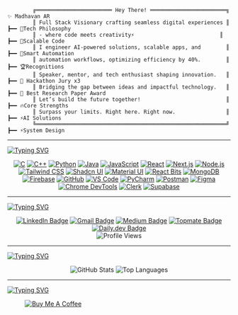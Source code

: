 ```plaintext
        ╔════════════════════════ Hey There! ════════════════════════╗ ✨ Madhavan AR
        ║ Full Stack Visionary crafting seamless digital experiences ║ ┣━━ 🚀Tech Philosophy
        ║ - where code meets creativity⚡                           ║     ┣━━ 🔹Scalable Code 
        ║ I engineer AI-powered solutions, scalable apps, and        ║     ┣━━ 🔹Smart Automation  
        ║ automation workflows, optimizing efficiency by 40%.        ║ ┣━━ 🏆Recognitions
        ║ Speaker, mentor, and tech enthusiast shaping innovation.   ║     ┣━━ 🏅 Hackathon Jury x3
        ║ Bridging the gap between ideas and impactful technology.   ║     ┣━━ 🏅 Best Research Paper Award
        ║ Let’s build the future together!                           ║ ┣━━ 🔥Core Strengths
        ║ Surpass your limits. Right here. Right now.                ║     ┣━━ ⚡AI Solutions  
        ╚════════════════════════════════════════════════════════════╝     ┣━━ ⚡System Design
```

---

[![Typing SVG](https://readme-typing-svg.demolab.com/?lines=⚒️+Languages+and+Tools:&color=FFFFFF)](https://git.io/typing-svg)

<div align="center">
        <a href="https://en.wikipedia.org/wiki/C_(programming_language)" target="_blank"><img alt="C" src="https://img.shields.io/badge/C-A8B9CC?style=for-the-badge&logo=c&logoColor=white"/></a>
        <a href="https://en.wikipedia.org/wiki/C%2B%2B" target="_blank"><img alt="C++" src="https://img.shields.io/badge/C++-00599C?style=for-the-badge&logo=c%2B%2B&logoColor=white"/></a>
        <a href="https://www.python.org/" target="_blank"><img alt="Python" src="https://img.shields.io/badge/Python-3776AB?style=for-the-badge&logo=python&logoColor=white"/></a>
        <a href="https://www.java.com/" target="_blank"><img alt="Java" src="https://img.shields.io/badge/Java-007396?style=for-the-badge&logo=java&logoColor=white"/></a>
        <a href="https://www.javascript.com/" target="_blank"><img alt="JavaScript" src="https://img.shields.io/badge/JavaScript-F7DF1E?style=for-the-badge&logo=javascript&logoColor=black"/></a>
        <a href="https://reactjs.org/" target="_blank"><img alt="React" src="https://img.shields.io/badge/React-61DAFB?style=for-the-badge&logo=react&logoColor=black"/></a>
        <a href="https://nextjs.org/" target="_blank"><img alt="Next.js" src="https://img.shields.io/badge/Next.js-000000?style=for-the-badge&logo=nextdotjs&logoColor=white"/></a>
        <a href="https://nodejs.org/" target="_blank"><img alt="Node.js" src="https://img.shields.io/badge/Node.js-339933?style=for-the-badge&logo=nodedotjs&logoColor=white"/></a>
        <a href="https://tailwindcss.com/" target="_blank"><img alt="Tailwind CSS" src="https://img.shields.io/badge/Tailwind_CSS-38B2AC?style=for-the-badge&logo=tailwindcss&logoColor=white"/></a>
        <a href="https://ui.shadcn.com/" target="_blank"><img alt="Shadcn UI" src="https://img.shields.io/badge/Shadcn_UI-18181B?style=for-the-badge&logo=shadcn&logoColor=white"/></a>
        <a href="https://mui.com/" target="_blank"><img alt="Material UI" src="https://img.shields.io/badge/Material_UI-007FFF?style=for-the-badge&logo=mui&logoColor=white"/></a>
        <a href="https://reactbits.com/" target="_blank"><img alt="React Bits" src="https://img.shields.io/badge/React_Bits-61DAFB?style=for-the-badge&logo=react&logoColor=black"/></a>
        <a href="https://www.mongodb.com/" target="_blank"><img alt="MongoDB" src="https://img.shields.io/badge/MongoDB-47A248?style=for-the-badge&logo=mongodb&logoColor=white"/></a>
        <a href="https://firebase.google.com/" target="_blank"><img alt="Firebase" src="https://img.shields.io/badge/Firebase-FFCA28?style=for-the-badge&logo=firebase&logoColor=black"/></a>
        <a href="https://github.com/" target="_blank"><img alt="GitHub" src="https://img.shields.io/badge/GitHub-181717?style=for-the-badge&logo=github&logoColor=white"/></a>
        <a href="https://code.visualstudio.com/" target="_blank"><img alt="VS Code" src="https://img.shields.io/badge/VS_Code-007ACC?style=for-the-badge&logo=visual-studio-code&logoColor=white"/></a>
        <a href="https://www.jetbrains.com/pycharm/" target="_blank"><img alt="PyCharm" src="https://img.shields.io/badge/PyCharm-000000?style=for-the-badge&logo=pycharm&logoColor=white"/></a>
        <a href="https://www.postman.com/" target="_blank"><img alt="Postman" src="https://img.shields.io/badge/Postman-FF6C37?style=for-the-badge&logo=postman&logoColor=white"/></a>
        <a href="https://www.figma.com/" target="_blank"><img alt="Figma" src="https://img.shields.io/badge/Figma-F24E1E?style=for-the-badge&logo=figma&logoColor=white"/></a>
        <a href="https://developer.chrome.com/docs/devtools/" target="_blank"><img alt="Chrome DevTools" src="https://img.shields.io/badge/Chrome_DevTools-4285F4?style=for-the-badge&logo=googlechrome&logoColor=white"/></a>
        <a href="https://clerk.com/" target="_blank"><img alt="Clerk" src="https://img.shields.io/badge/Clerk-2E2E2E?style=for-the-badge&logo=clerk&logoColor=white"/></a>
        <a href="https://supabase.com/" target="_blank"><img alt="Supabase" src="https://img.shields.io/badge/Supabase-3ECF8E?style=for-the-badge&logo=supabase&logoColor=white"/></a>
</div>

 
---

[![Typing SVG](https://readme-typing-svg.demolab.com/?lines=📫+How+to+reach+me:&color=FFFFFF)](https://git.io/typing-svg)

<div id="badges" align="center">
        <a href="https://www.linkedin.com/in/madhavan25"><img src="https://img.shields.io/badge/LinkedIn-0077B5?style=for-the-badge&logo=linkedin&logoColor=white" alt="LinkedIn Badge"/></a>
        <a href="mailto:madhavan.webdev@gmail.com"><img src="https://img.shields.io/badge/Mail-D14836?style=for-the-badge&logo=gmail&logoColor=white" alt="Gmail Badge"/></a>
        <a href="https://medium.com/@madhavanu555"><img src="https://img.shields.io/badge/Medium-12100E?style=for-the-badge&logo=medium&logoColor=white" alt="Medium Badge"/></a>
        <a href="https://topmate.io/madhavanar"><img src="https://img.shields.io/badge/Topmate-E60023?style=for-the-badge&logo=topmate&logoColor=white" alt="Topmate Badge"/></a>
        <a href="https://app.daily.dev/madhavan95"><img src="https://img.shields.io/badge/Daily.dev-0A0A0A?style=for-the-badge&logo=daily.dev&logoColor=white" alt="Daily.dev Badge"/></a>
  <br>
  <img src="https://komarev.com/ghpvc/?username=MadhavanAR&color=green" alt="Profile Views"/>
</div>



---
[![Typing SVG](https://readme-typing-svg.demolab.com/?lines=📊+Github+Stats:&color=FFFFFF)](https://git.io/typing-svg)

<div align="center">
  <img src="https://github-readme-stats.vercel.app/api?username=MadhavanAR&show_icons=true&theme=radical" alt="GitHub Stats"/> 
  <img src="https://github-readme-stats.vercel.app/api/top-langs/?username=MadhavanAR&layout=compact&theme=radical" alt="Top Languages"/>
</div>
<!--   <img src="https://github-profile-trophy.vercel.app/?username=MadhavanAR&theme=radical" alt="Trophy"/> -->
<!--   <img src="https://github-readme-activity-graph.vercel.app/graph?username=MadhavanAR&theme=github-compact" alt="GitHub Activity Graph"/> -->

---
[![Typing SVG](https://readme-typing-svg.demolab.com/?lines=💰+You+can+help+me+by+Donating:&color=FFFFFF)](https://git.io/typing-svg)

<p>
  &nbsp;&nbsp;&nbsp;&nbsp;&nbsp;&nbsp;&nbsp;&nbsp;&nbsp;
<!--   <a href="https://buymeacoffee.com/madhavanar"> -->
  <a href="[https://buymeacoffee.com/madhavanar](https://www.buymeacoffee.com/madhavanar?amount=2)">
    <img src="https://img.shields.io/badge/Buy%20Me%20a%20Coffee-ffdd00?style=for-the-badge&logo=buy-me-a-coffee&logoColor=black" alt="Buy Me A Coffee">
  </a>
</p>
